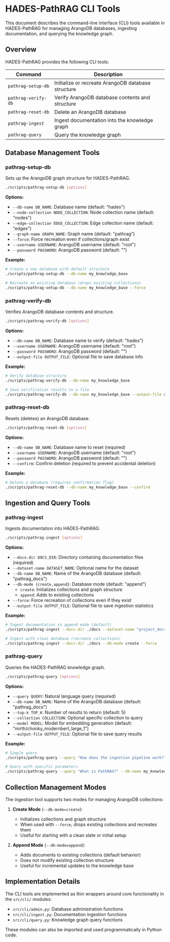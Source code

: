 # HADES-PathRAG CLI Tools

This document describes the command-line interface (CLI) tools available in HADES-PathRAG for managing ArangoDB databases, ingesting documentation, and querying the knowledge graph.

## Overview

HADES-PathRAG provides the following CLI tools:

| Command | Description |
|---------|-------------|
| `pathrag-setup-db` | Initialize or recreate ArangoDB database structure |
| `pathrag-verify-db` | Verify ArangoDB database contents and structure |
| `pathrag-reset-db` | Delete an ArangoDB database |
| `pathrag-ingest` | Ingest documentation into the knowledge graph |
| `pathrag-query` | Query the knowledge graph |

## Database Management Tools

### pathrag-setup-db

Sets up the ArangoDB graph structure for HADES-PathRAG.

```bash
./scripts/pathrag-setup-db [options]
```

**Options:**

- `--db-name DB_NAME`: Database name (default: "hades")
- `--node-collection NODE_COLLECTION`: Node collection name (default: "nodes")
- `--edge-collection EDGE_COLLECTION`: Edge collection name (default: "edges")
- `--graph-name GRAPH_NAME`: Graph name (default: "pathrag")
- `--force`: Force recreation even if collections/graph exist
- `--username USERNAME`: ArangoDB username (default: "root")
- `--password PASSWORD`: ArangoDB password (default: "")

**Example:**

```bash
# Create a new database with default structure
./scripts/pathrag-setup-db --db-name my_knowledge_base

# Recreate an existing database (drops existing collections)
./scripts/pathrag-setup-db --db-name my_knowledge_base --force
```

### pathrag-verify-db

Verifies ArangoDB database contents and structure.

```bash
./scripts/pathrag-verify-db [options]
```

**Options:**

- `--db-name DB_NAME`: Database name to verify (default: "hades")
- `--username USERNAME`: ArangoDB username (default: "root")
- `--password PASSWORD`: ArangoDB password (default: "")
- `--output-file OUTPUT_FILE`: Optional file to save database info

**Example:**

```bash
# Verify database structure
./scripts/pathrag-verify-db --db-name my_knowledge_base

# Save verification results to a file
./scripts/pathrag-verify-db --db-name my_knowledge_base --output-file db_info.json
```

### pathrag-reset-db

Resets (deletes) an ArangoDB database.

```bash
./scripts/pathrag-reset-db [options]
```

**Options:**

- `--db-name DB_NAME`: Database name to reset (required)
- `--username USERNAME`: ArangoDB username (default: "root")
- `--password PASSWORD`: ArangoDB password (default: "")
- `--confirm`: Confirm deletion (required to prevent accidental deletion)

**Example:**

```bash
# Delete a database (requires confirmation flag)
./scripts/pathrag-reset-db --db-name my_knowledge_base --confirm
```

## Ingestion and Query Tools

### pathrag-ingest

Ingests documentation into HADES-PathRAG.

```bash
./scripts/pathrag-ingest [options]
```

**Options:**

- `--docs-dir DOCS_DIR`: Directory containing documentation files (required)
- `--dataset-name DATASET_NAME`: Optional name for the dataset
- `--db-name DB_NAME`: Name of the ArangoDB database (default: "pathrag_docs")
- `--db-mode {create,append}`: Database mode (default: "append")
  - `create`: Initializes collections and graph structure
  - `append`: Adds to existing collections
- `--force`: Force recreation of collections even if they exist
- `--output-file OUTPUT_FILE`: Optional file to save ingestion statistics

**Example:**

```bash
# Ingest documentation in append mode (default)
./scripts/pathrag-ingest --docs-dir ./docs --dataset-name "project_docs"

# Ingest with clean database (recreate collections)
./scripts/pathrag-ingest --docs-dir ./docs --db-mode create --force
```

### pathrag-query

Queries the HADES-PathRAG knowledge graph.

```bash
./scripts/pathrag-query [options]
```

**Options:**

- `--query QUERY`: Natural language query (required)
- `--db-name DB_NAME`: Name of the ArangoDB database (default: "pathrag_docs")
- `--top-k TOP_K`: Number of results to return (default: 5)
- `--collection COLLECTION`: Optional specific collection to query
- `--model MODEL`: Model for embedding generation (default: "mirth/chonky_modernbert_large_1")
- `--output-file OUTPUT_FILE`: Optional file to save query results

**Example:**

```bash
# Simple query
./scripts/pathrag-query --query "How does the ingestion pipeline work?"

# Query with specific parameters
./scripts/pathrag-query --query "What is PathRAG?" --db-name my_knowledge_base --top-k 10
```

## Collection Management Modes

The ingestion tool supports two modes for managing ArangoDB collections:

1. **Create Mode** (`--db-mode=create`):
   - Initializes collections and graph structure
   - When used with `--force`, drops existing collections and recreates them
   - Useful for starting with a clean slate or initial setup

2. **Append Mode** (`--db-mode=append`):
   - Adds documents to existing collections (default behavior)
   - Does not modify existing collection structure
   - Useful for incremental updates to the knowledge base

## Implementation Details

The CLI tools are implemented as thin wrappers around core functionality in the `src/cli/` modules:

- `src/cli/admin.py`: Database administration functions
- `src/cli/ingest.py`: Documentation ingestion functions
- `src/cli/query.py`: Knowledge graph query functions

These modules can also be imported and used programmatically in Python code.
